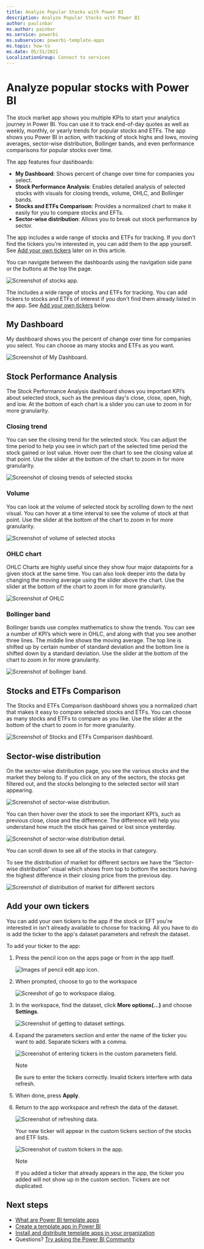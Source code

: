 ```yaml
---
title: Analyze Popular Stocks with Power BI
description: Analyze Popular Stocks with Power BI
author: paulinbar
ms.author: painbar
ms.service: powerbi
ms.subservice: powerbi-template-apps
ms.topic: how-to
ms.date: 05/31/2021
LocalizationGroup: Connect to services
---
```

# Analyze popular stocks with Power BI

The stock market app shows you multiple KPIs to start your analytics journey in Power BI. You can use it to track end-of-day quotes as well as weekly, monthly, or yearly trends for popular stocks and ETFs. The app shows you Power BI in action, with tracking of stock highs and lows, moving averages, sector-wise distribution, Bollinger bands, and even performance comparisons for popular stocks over time.

The app features four dashboards:
* **My Dashboard**: Shows percent of change over time for companies you select. 
* **Stock Performance Analysis**: Enables detailed analysis of selected stocks with visuals for closing trends, volume, OHLC, and Bollinger bands.
* **Stocks and ETFs Comparison**: Provides a normalized chart to make it easily for you to compare stocks and EFTs.
* **Sector-wise distribution**: Allows you to break out stock performance by sector.

The app includes a wide range of stocks and ETFs for tracking. If you don't find the tickers you're interested in, you can add them to the app yourself. See [Add your own tickers](#add-your-own-tickers) later on in this article.

You can navigate between the dashboards using the navigation side pane or the buttons at the top the page.

![Screenshot of stocks app.](media/service-connect-to-analyze-stocks/stocks-app1.png)

The includes a wide range of stocks and ETFs for tracking. You can add tickers to stocks and ETFs of interest if you don't find them already listed in the app. See [Add your own tickers](#add-your-own-tickers) below.

## My Dashboard

My dashboard shows you the percent of change over time for companies you select. You can choose as many stocks and ETFs as you want.

![Screenshot of My Dashboard.](media/service-connect-to-analyze-stocks/stocks-app-my-dashboard.png)  

## Stock Performance Analysis

The Stock Performance Analysis dashboard shows you important KPI’s about selected stock, such as the previous day's close, close, open, high, and low. At the bottom of each chart is a slider you can use to zoom in for more granularity.

### Closing trend

You can see the closing trend for the selected stock. You can adjust the time period to help you see in which part of the selected time period the stock gained or lost value. Hover over the chart to see the closing value at that point. Use the slider at the bottom of the chart to zoom in for more granularity.

![Screenshot of closing trends of selected stocks](media/service-connect-to-analyze-stocks/stocks-performance-closing-trend.png)  

### Volume

You can look at the volume of selected stock by scrolling down to the next visual. You can hover at a time interval to see the volume of stock at that point. Use the slider at the bottom of the chart to zoom in for more granularity. 

![Screenshot of volume of selected stocks](media/service-connect-to-analyze-stocks/stocks-performance-volume.png)

### OHLC chart

OHLC Charts are highly useful since they show four major datapoints for a given stock at the same time. You can also look deeper into the data by changing the moving average using the slider above the chart. Use the slider at the bottom of the chart to zoom in for more granularity.

![Screenshot of OHLC](media/service-connect-to-analyze-stocks/stocks-performance-ohlc.png)

### Bollinger band

Bollinger bands use complex mathematics to show the trends. You can see a number of KPI’s which were in OHLC, and along with that you see another three lines. The middle line shows the moving average. The top line is shifted up by certain number of standard deviation and the bottom line is shifted down by a standard deviation. Use the slider at the bottom of the chart to zoom in for more granularity.

![Screenshot of bollinger band.](media/service-connect-to-analyze-stocks/stocks-performance-bollinger.png) 

## Stocks and ETFs Comparison

The Stocks and ETFs Comparison dashboard shows you a normalized chart that makes it easy to compare selected stocks and ETFs. You can choose as many stocks and ETFs to compare as you like. Use the slider at the bottom of the chart to zoom in for more granularity.

![Screenshot of Stocks and ETFs Comparison dashboard.](media/service-connect-to-analyze-stocks/stocks-comparison-dashboard.png) 

## Sector-wise distribution

On the sector-wise distribution page, you see the various stocks and the market they belong to. If you click on any of the sectors, the stocks get filtered out, and the stocks belonging to the selected sector will start appearing. 

![Screenshot of sector-wise distribution.](media/service-connect-to-analyze-stocks/sector-wise-distribution.png)
 
You can then hover over the stock to see the important KPI’s, such as previous close, close and the difference. The difference will help you understand how much the stock has gained or lost since yesterday.

![Screenshot of sector-wise distribution detail.](media/service-connect-to-analyze-stocks/sector-wise-distribution-detail.png)

You can scroll down to see all of the stocks in that category.
 
To see the distribution of market for different sectors we have the “Sector-wise distribution” visual which shows from top to bottom the sectors having the highest difference in their closing price from the previous day.

![Screenshot of distribution of market for different sectors](media/service-connect-to-analyze-stocks/stocks-comparison-based-on-sector.png)

## Add your own tickers
You can add your own tickers to the app if the stock or EFT you're interested in isn't already available to choose for tracking. All you have to do is add the ticker to the app's dataset parameters and refresh the dataset.

To add your ticker to the app:

1. Press the pencil icon on the apps page or from in the app itself.
    
    ![Images of pencil edit app icon.](media/service-connect-to-analyze-stocks/edit-app-pencils.png)

1. When prompted, choose to go to the workspace

    ![Screeshot of go to workspace dialog.](media/service-connect-to-analyze-stocks/edit-workspace-dialog.png)

1. In the workspace, find the dataset, click **More options(...)** and choose **Settings**.

    ![Screenshot of getting to dataset settings.](media/service-connect-to-analyze-stocks/getting-to-dataset-settings.png)

1. Expand the parameters section and enter the name of the ticker you want to add. Separate tickers with a comma.

    ![Screenshot of entering tickers in the custom parameters field.](media/service-connect-to-analyze-stocks/new-tickers-in-dataset-parameters-field.png)

    >[!NOTE]
    > Be sure to enter the tickers correctly. Invalid tickers interfere with data refresh. 

1. When done, press **Apply**.

1. Return to the app workspace and refresh the data of the dataset.

    ![Screenshot of refreshing data.](media/service-connect-to-analyze-stocks/refreshing-data.png)

    Your new ticker will appear in the custom tickers section of the stocks and ETF lists.

    ![Screenshot of custom tickers in the app.](media/service-connect-to-analyze-stocks/custom-tickers-in-app.png)

    >[!NOTE]
    > If you added a ticker that already appears in the app, the ticker you added will not show up in the custom section. Tickers are not duplicated.

## Next steps

* [What are Power BI template apps](service-template-apps-overview.md)
* [Create a template app in Power BI](service-template-apps-create.md)
* [Install and distribute template apps in your organization](service-template-apps-install-distribute.md)
* Questions? [Try asking the Power BI Community](https://community.powerbi.com/)
